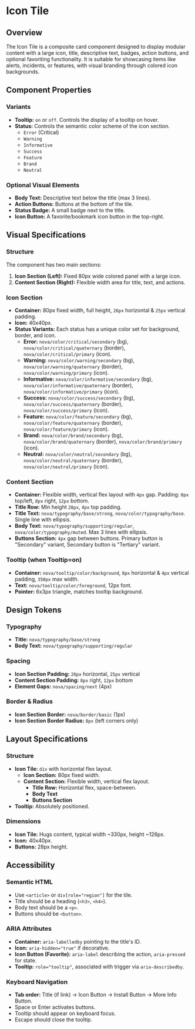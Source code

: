# Icon Tile

## Overview
The Icon Tile is a composite card component designed to display modular content with a large icon, title, descriptive text, badges, action buttons, and optional favoriting functionality. It is suitable for showcasing items like alerts, incidents, or features, with visual branding through colored icon backgrounds.

## Component Properties

### Variants
- **Tooltip:** `on` or `off`. Controls the display of a tooltip on hover.
- **Status:** Controls the semantic color scheme of the icon section.
    - `Error` (Critical)
    - `Warning`
    - `Informative`
    - `Success`
    - `Feature`
    - `Brand`
    - `Neutral`

### Optional Visual Elements
- **Body Text:** Descriptive text below the title (max 3 lines).
- **Action Buttons:** Buttons at the bottom of the tile.
- **Status Badge:** A small badge next to the title.
- **Icon Button:** A favorite/bookmark icon button in the top-right.

## Visual Specifications

### Structure
The component has two main sections:
1.  **Icon Section (Left):** Fixed 80px wide colored panel with a large icon.
2.  **Content Section (Right):** Flexible width area for title, text, and actions.

### Icon Section
- **Container:** 80px fixed width, full height, `26px` horizontal & `25px` vertical padding.
- **Icon:** 40x40px.
- **Status Variants:** Each status has a unique color set for background, border, and icon.
    - **Error:** `nova/color/critical/secondary` (bg), `nova/color/critical/quaternary` (border), `nova/color/critical/primary` (icon).
    - **Warning:** `nova/color/warning/secondary` (bg), `nova/color/warning/quaternary` (border), `nova/color/warning/primary` (icon).
    - **Informative:** `nova/color/informative/secondary` (bg), `nova/color/informative/quaternary` (border), `nova/color/informative/primary` (icon).
    - **Success:** `nova/color/success/secondary` (bg), `nova/color/success/quaternary` (border), `nova/color/success/primary` (icon).
    - **Feature:** `nova/color/feature/secondary` (bg), `nova/color/feature/quaternary` (border), `nova/color/feature/primary` (icon).
    - **Brand:** `nova/color/brand/secondary` (bg), `nova/color/brand/quaternary` (border), `nova/color/brand/primary` (icon).
    - **Neutral:** `nova/color/neutral/secondary` (bg), `nova/color/neutral/quaternary` (border), `nova/color/neutral/primary` (icon).

### Content Section
- **Container:** Flexible width, vertical flex layout with `4px` gap. Padding: `0px` top/left, `8px` right, `12px` bottom.
- **Title Row:** Min height `28px`, `4px` top padding.
- **Title Text:** `nova/typography/base/strong`, `nova/color/typography/base`. Single line with ellipsis.
- **Body Text:** `nova/typography/supporting/regular`, `nova/color/typography/muted`. Max 3 lines with ellipsis.
- **Buttons Section:** `4px` gap between buttons. Primary button is "Secondary" variant, Secondary button is "Tertiary" variant.

### Tooltip (when Tooltip=on)
- **Container:** `nova/tooltip/color/background`, `8px` horizontal & `4px` vertical padding, `350px` max width.
- **Text:** `nova/tooltip/color/foreground`, 12px font.
- **Pointer:** 6x3px triangle, matches tooltip background.

## Design Tokens

### Typography
- **Title:** `nova/typography/base/strong`
- **Body Text:** `nova/typography/supporting/regular`

### Spacing
- **Icon Section Padding:** `26px` horizontal, `25px` vertical
- **Content Section Padding:** `8px` right, `12px` bottom
- **Element Gaps:** `nova/spacing/next` (4px)

### Border & Radius
- **Icon Section Border:** `nova/border/basic` (1px)
- **Icon Section Border Radius:** `8px` (left corners only)

## Layout Specifications

### Structure
- **Icon Tile:** `div` with horizontal flex layout.
    - **Icon Section:** 80px fixed width.
    - **Content Section:** Flexible width, vertical flex layout.
        - **Title Row:** Horizontal flex, space-between.
        - **Body Text**
        - **Buttons Section**
- **Tooltip:** Absolutely positioned.

### Dimensions
- **Icon Tile:** Hugs content, typical width ~330px, height ~126px.
- **Icon:** 40x40px.
- **Buttons:** 28px height.

## Accessibility

### Semantic HTML
- Use `<article>` or `div[role="region"]` for the tile.
- Title should be a heading (`<h3>`, `<h4>`).
- Body text should be a `<p>`.
- Buttons should be `<button>`.

### ARIA Attributes
- **Container:** `aria-labelledby` pointing to the title's ID.
- **Icon:** `aria-hidden="true"` if decorative.
- **Icon Button (Favorite):** `aria-label` describing the action, `aria-pressed` for state.
- **Tooltip:** `role="tooltip"`, associated with trigger via `aria-describedby`.

### Keyboard Navigation
- **Tab order:** Title (if link) → Icon Button → Install Button → More Info Button.
- Space or Enter activates buttons.
- Tooltip should appear on keyboard focus.
- Escape should close the tooltip.